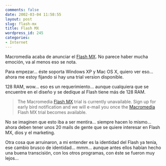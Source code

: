 ```yaml
---
comments: false
date: 2002-03-04 11:58:55
layout: post
slug: flash-mx
title: Flash MX
wordpress_id: 245
categories:
- Internet
---
```


Macromedia acaba de anunciar el [Flash MX](http://www.macromedia.com/software/flash/). No parece haber mucha emoción, va al menos eso se nota.  

  

Para empezar… éste soporta Windows XP y Mac OS X, quiero ver eso… ahora me estoy fijando si hay una trial version disponible.  

  

128 RAM, wow… eso es un requerimiento… aunque cualquiera que se encuentre en el diseño y se dedique al  Flash tiene más de 128 RAM.  



> The Macromedia [Flash MX](http://www.macromedia.com/software/flash/) trial is currently unavailable. Sign up for early bird notification and we will e-mail you once the [Macromedia](http://www.macromedia.com) Flash MX trial becomes available. 

  

No se imaginen que esto iba a ser mentira… siempre hacen lo mismo… ahora deben tener unos 20 mails de gente que se quiere interesar en Flash MX, dios y el marketing.  

  

Otra cosa que arruinaron, a mi entender es la identidad del Flash ya tenía, ese cambio brusco de identidad… mmm… aunque antes ellos habían hecho una buena transcisión, con los otros programas, con éste se fueron muy lejos…  

  






 
